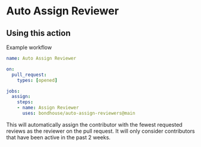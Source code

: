 # Auto Assign Reviewer

## Using this action

Example workflow

```yaml
name: Auto Assign Reviewer

on:
  pull_request:
    types: [opened]

jobs:
  assign:
    steps:
    - name: Assign Reviewer
      uses: bondhouse/auto-assign-reviewers@main
```

This will automatically assign the contributor with the fewest requested reviews as the reviewer on the pull request. It will only consider contributors that have been active in the past 2 weeks. 
